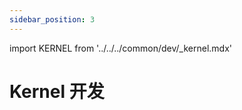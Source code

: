 ```yaml
---
sidebar_position: 3
---
```


import KERNEL from '../../../common/dev/\_kernel.mdx'

# Kernel 开发

<KERNEL/>
